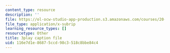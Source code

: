 ```yaml
---
content_type: resource
description: ''
file: https://ol-ocw-studio-app-production.s3.amazonaws.com/courses/20-219-becoming-the-next-bill-nye-writing-and-hosting-the-educational-show-january-iap-2015/116e7d1e86875ccd98c3518c8bbe84c4_qkkI9Z9tKvo.vtt
file_type: application/x-subrip
learning_resource_types: []
resourcetype: Other
title: 3play caption file
uid: 116e7d1e-8687-5ccd-98c3-518c8bbe84c4
---
```

